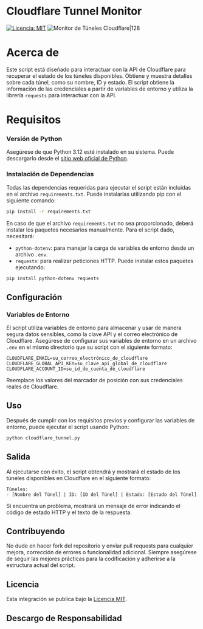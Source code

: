# Cloudflare Tunnel Monitor

[![Licencia: MIT](https://img.shields.io/badge/License-MIT-green.svg)](https://opensource.org/licenses/MIT)
![Monitor de Túneles Cloudflare|128](https://raw.githubusercontent.com/deadbeef3137/ha-cloudflare-tunnel-monitor/master/images/cloudflare-tunnel.png)

# Acerca de
Este script está diseñado para interactuar con la API de Cloudflare para recuperar el estado de los túneles disponibles. Obtiene y muestra detalles sobre cada túnel, como su nombre, ID y estado. El script obtiene la información de las credenciales a partir de variables de entorno y utiliza la librería `requests` para interactuar con la API.

# Requisitos
### Versión de Python
Asegúrese de que Python 3.12 esté instalado en su sistema. Puede descargarlo desde el [sitio web oficial de Python](https://www.python.org/downloads/).

### Instalación de Dependencias
Todas las dependencias requeridas para ejecutar el script están incluidas en el archivo `requirements.txt`. Puede instalarlas utilizando pip con el siguiente comando:
```bash
pip install -r requirements.txt
```
En caso de que el archivo `requirements.txt` no sea proporcionado, deberá instalar los paquetes necesarios manualmente. Para el script dado, necesitará:
- `python-dotenv`: para manejar la carga de variables de entorno desde un archivo `.env`.
- `requests`: para realizar peticiones HTTP.
Puede instalar estos paquetes ejecutando:
```bash
pip install python-dotenv requests
```

## Configuración

### Variables de Entorno
El script utiliza variables de entorno para almacenar y usar de manera segura datos sensibles, como la clave API y el correo electrónico de Cloudflare. Asegúrese de configurar sus variables de entorno en un archivo `.env` en el mismo directorio que su script con el siguiente formato:
```dotenv
CLOUDFLARE_EMAIL=su_correo_electrónico_de_cloudflare
CLOUDFLARE_GLOBAL_API_KEY=su_clave_api_global_de_cloudflare
CLOUDFLARE_ACCOUNT_ID=su_id_de_cuenta_de_cloudflare
```
Reemplace los valores del marcador de posición con sus credenciales reales de Cloudflare.

## Uso

Después de cumplir con los requisitos previos y configurar las variables de entorno, puede ejecutar el script usando Python:
```bash
python cloudflare_tunnel.py
```

## Salida

Al ejecutarse con éxito, el script obtendrá y mostrará el estado de los túneles disponibles en Cloudflare en el siguiente formato:
```plaintext
Túneles:
- [Nombre del Túnel] | ID: [ID del Túnel] | Estado: [Estado del Túnel]
```
Si encuentra un problema, mostrará un mensaje de error indicando el código de estado HTTP y el texto de la respuesta.

## Contribuyendo
No dude en hacer fork del repositorio y enviar pull requests para cualquier mejora, corrección de errores o funcionalidad adicional. Siempre asegúrese de seguir las mejores prácticas para la codificación y adherirse a la estructura actual del script.

## Licencia
Esta integración se publica bajo la [Licencia MIT](https://opensource.org/licenses/MIT).

## Descargo de Responsabilidad